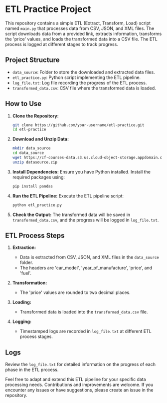 # ETL Practice Project

This repository contains a simple ETL (Extract, Transform, Load) script named `main.py` that processes data from CSV, JSON, and XML files. The script downloads data from a provided link, extracts information, transforms the 'price' values, and loads the transformed data into a CSV file. The ETL process is logged at different stages to track progress.

## Project Structure

- `data_source`: Folder to store the downloaded and extracted data files.
- `etl_practice.py`: Python script implementing the ETL pipeline.
- `log_file.txt`: Log file recording the progress of the ETL process.
- `transformed_data.csv`: CSV file where the transformed data is loaded.

## How to Use

1. **Clone the Repository:**
   ```bash
   git clone https://github.com/your-username/etl-practice.git
   cd etl-practice
   ```

2. **Download and Unzip Data:**
   ```bash
   mkdir data_source
   cd data_source
   wget https://cf-courses-data.s3.us.cloud-object-storage.appdomain.cloud/IBMDeveloperSkillsNetwork-PY0221EN-SkillsNetwork/labs/module%206/Lab%20-%20Extract%20Transform%20Load/data/datasource.zip
   unzip datasource.zip
   ```

3. **Install Dependencies:**
   Ensure you have Python installed. Install the required packages using:
   ```bash
   pip install pandas
   ```

4. **Run the ETL Pipeline:**
   Execute the ETL pipeline script:
   ```bash
   python etl_practice.py
   ```

5. **Check the Output:**
   The transformed data will be saved in `transformed_data.csv`, and the progress will be logged in `log_file.txt`.

## ETL Process Steps

1. **Extraction:**
   - Data is extracted from CSV, JSON, and XML files in the `data_source` folder.
   - The headers are 'car_model', 'year_of_manufacture', 'price', and 'fuel'.

2. **Transformation:**
   - The 'price' values are rounded to two decimal places.

3. **Loading:**
   - Transformed data is loaded into the `transformed_data.csv` file.

4. **Logging:**
   - Timestamped logs are recorded in `log_file.txt` at different ETL process stages.

## Logs

Review the `log_file.txt` for detailed information on the progress of each phase in the ETL process.

Feel free to adapt and extend this ETL pipeline for your specific data processing needs. Contributions and improvements are welcome. If you encounter any issues or have suggestions, please create an issue in the repository.
